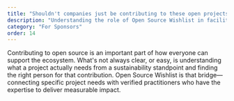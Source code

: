 ```yaml
---
title: "Shouldn't companies just be contributing to these open projects anyway?"
description: "Understanding the role of Open Source Wishlist in facilitating meaningful contributions"
category: "For Sponsors"
order: 14
---
```


Contributing to open source is an important part of how everyone can support the ecosystem. What's not always clear, or easy, is understanding what a project actually needs from a sustainability standpoint and finding the right person for that contribution. Open Source Wishlist is that bridge—connecting specific project needs with verified practitioners who have the expertise to deliver measurable impact.
